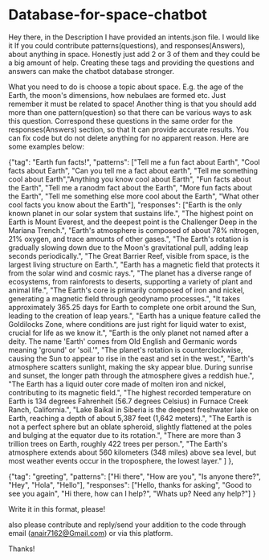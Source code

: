 # Database-for-space-chatbot
Hey there, in the Description I have provided an intents.json file. I would like it If you could contribute patterns(questions), and responses(Answers), about anything in space. Honestly just add 2 or 3 of them and they could be a big amount of help. Creating these tags and providing the questions and answers can make the chatbot database stronger.

What you need to do is choose a topic about space. E.g. the age of the Earth, the moon's dimensions, how nebulaes are formed etc. Just remember it must be related to space! Another thing is that you should add more than one pattern(question) so that there can be various ways to ask this question. Correspond these questions in the same order for the responses(Answers) section, so that It can provide accurate results. You can fix code but do not delete anything for no apparent reason. Here are some examples below:

{"tag": "Earth fun facts!",
"patterns": ["Tell me a fun fact about Earth", "Cool facts about Earth", "Can you tell me a fact about earth", "Tell me something cool about Earth","Anything you know cool about Earth", "Fun facts about the Earth", "Tell me a ranodm fact about the Earth", "More fun facts about the Earth", "Tell me something else more cool about the Earth", "What other cool facts you know about the Earth"],
"responses": ["Earth is the only known planet in our solar system that sustains life.",
"The highest point on Earth is Mount Everest, and the deepest point is the Challenger Deep in the Mariana Trench.",
"Earth's atmosphere is composed of about 78% nitrogen, 21% oxygen, and trace amounts of other gases.",
"The Earth's rotation is gradually slowing down due to the Moon's gravitational pull, adding leap seconds periodically.",
"The Great Barrier Reef, visible from space, is the largest living structure on Earth.",
"Earth has a magnetic field that protects it from the solar wind and cosmic rays.",
"The planet has a diverse range of ecosystems, from rainforests to deserts, supporting a variety of plant and animal life.",
"The Earth's core is primarily composed of iron and nickel, generating a magnetic field through geodynamo processes.",
"It takes approximately 365.25 days for Earth to complete one orbit around the Sun, leading to the creation of leap years.",
"Earth has a unique feature called the Goldilocks Zone, where conditions are just right for liquid water to exist, crucial for life as we know it.",
"Earth is the only planet not named after a deity. The name 'Earth' comes from Old English and Germanic words meaning 'ground' or 'soil.'",
"The planet's rotation is counterclockwise, causing the Sun to appear to rise in the east and set in the west.",
"Earth's atmosphere scatters sunlight, making the sky appear blue. During sunrise and sunset, the longer path through the atmosphere gives a reddish hue.",
"The Earth has a liquid outer core made of molten iron and nickel, contributing to its magnetic field.",
"The highest recorded temperature on Earth is 134 degrees Fahrenheit (56.7 degrees Celsius) in Furnace Creek Ranch, California.",
"Lake Baikal in Siberia is the deepest freshwater lake on Earth, reaching a depth of about 5,387 feet (1,642 meters).",
"The Earth is not a perfect sphere but an oblate spheroid, slightly flattened at the poles and bulging at the equator due to its rotation.",
"There are more than 3 trillion trees on Earth, roughly 422 trees per person.",
"The Earth's atmosphere extends about 560 kilometers (348 miles) above sea level, but most weather events occur in the troposphere, the lowest layer."
]
},


  {"tag": "greeting",
        "patterns": ["Hi there", "How are you", "Is anyone there?", "Hey", "Hola", "Hello"],
        "responses": ["Hello, thanks for asking", "Good to see you again", "Hi there, how can I help?", "Whats up? Need any help?"]
      }















Write it in this format, please!

also please contribute and reply/send your addition to the code through email (anair7162@Gmail.com) or via this platform.

Thanks!

